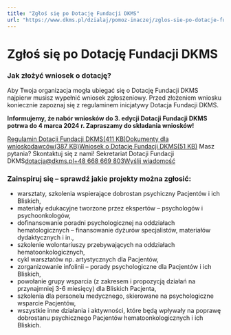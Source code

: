 ```yaml
---
title: "Zgłoś się po Dotację Fundacji DKMS"
url: "https://www.dkms.pl/dzialaj/pomoz-inaczej/zglos-sie-po-dotacje-fundacji-dkms"
---
```


# Zgłoś się po Dotację Fundacji DKMS

### Jak złożyć wniosek o dotację?


Aby Twoja organizacja mogła ubiegać się o Dotację Fundacji DKMS najpierw musisz wypełnić wniosek zgłoszeniowy. Przed złożeniem wniosku koniecznie zapoznaj się z regulaminem inicjatywy Dotacja Fundacji DKMS.


**Informujemy, że nabór wniosków do 3\. edycji Dotacji Fundacji DKMS potrwa do 4 marca 2024 r. Zapraszamy do składania wniosków!**


[Regulamin Dotacji Fundacji DKMS(411 KB)](https://assets-eu-01.kc-usercontent.com:443/bed48093-082e-0109-4b5f-7bdadab5eedd/84232694-4166-409c-b6be-16f2f4c0f02f/Dotacja%20Fundacji%20DKMS%20-%20REGULAMIN.pdf)[Dokumenty dla wnioskodawców(387 KB)](https://assets-eu-01.kc-usercontent.com:443/bed48093-082e-0109-4b5f-7bdadab5eedd/d27c9ad7-0d65-462a-a507-5db11e812972/Dokumenty%20dla%20wnioskodawc%C3%B3w.zip)[Wniosek o Dotację Fundacji DKMS(51 KB)](https://assets-eu-01.kc-usercontent.com:443/bed48093-082e-0109-4b5f-7bdadab5eedd/a24d536a-042e-40a6-af39-5509f7008ba9/Dotacja%20Fundacji%20DKMS_Wniosek_o%20Dotacje_ZAL%20nr%202.docx)
Masz pytania? Skontaktuj się z nami! Sekretariat Dotacji Fundacji DKMS[dotacja@dkms.pl](mailto:dotacja@dkms.pl " Sekretariat Dotacji Fundacji DKMS")[\+48 668 669 803](tel:+48%20668%20669%20803 " Sekretariat Dotacji Fundacji DKMS")[Wyślij wiadomość](mailto:dotacja@dkms.pl)
### Zainspiruj się – sprawdź jakie projekty można zgłosić:


* warsztaty, szkolenia wspierające dobrostan psychiczny Pacjentów i ich Bliskich,
* materiały edukacyjne tworzone przez ekspertów – psychologów i psychoonkologów,
* dofinansowanie poradni psychologicznej na oddziałach hematologicznych – finansowanie dyżurów specjalistów, materiałów dydaktycznych i in.,
* szkolenie wolontariuszy przebywających na oddziałach hematoonkologicznych,
* cykl warsztatów np. artystycznych dla Pacjentów,
* zorganizowanie infolinii – porady psychologiczne dla Pacjentów i ich Bliskich,
* powołanie grupy wsparcia (z zakresem i propozycją działań na przynajmniej 3\-6 miesięcy) dla Bliskich Pacjenta,
* szkolenia dla personelu medycznego, skierowane na psychologiczne wsparcie Pacjentów,
* wszystkie inne działania i aktywności, które będą wpływały na poprawę dobrostanu psychicznego Pacjentów hematoonkologicznych i ich Bliskich.

